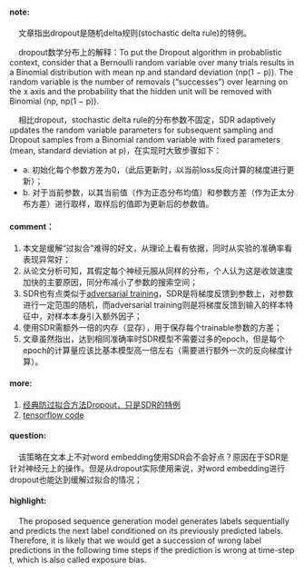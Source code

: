 #### note:

&nbsp;&nbsp;&nbsp;&nbsp;文章指出dropout是随机delta规则(stochastic delta rule)的特例。

&nbsp;&nbsp;&nbsp;&nbsp;dropout数学分布上的解释：To put the Dropout algorithm in probablistic context, consider that a Bernoulli random variable over many trials results in a Binomial distribution with mean np and standard deviation (np(1 − p)). The random variable is the number of removals (“successes”) over learning on the x axis and the probability that the hidden unit will be removed with Binomial (np, np(1 − p)).

&nbsp;&nbsp;&nbsp;&nbsp;相比dropout，stochastic delta rule的分布参数不固定，SDR adaptively updates the random variable parameters for subsequent sampling and Dropout samples from a Binomial random variable with fixed parameters (mean, standard deviation at p)，在实现时大致步骤如下：
  + a. 初始化每个参数方差为0，（此后更新时，以当前loss反向计算的梯度进行更新）；
  + b. 对于当前参数，以其当前值（作为正态分布均值）和参数方差（作为正太分布方差）进行取样，取样后的值即为更新后的参数值。

#### comment：
  1. 本文是缓解“过拟合”难得的好文，从理论上看有依据，同时从实验的准确率看表现异常好；
  2. 从论文分析可知，其假定每个神经元服从同样的分布，个人认为这是收敛速度加快的主要原因，同分布减小了参数的搜索空间；
  3. SDR也有点类似于[adversarial training](https://github.com/xwzhong/papernote/blob/master/regularization/Explaining%20and%20Harnessing%20Adversarial%20Examples.md)，SDR是将梯度反馈到参数上，对参数进行一定范围的随机，而adversarial training则是将梯度反馈到输入的样本特征中，对样本本身引入额外因子；
  4. 使用SDR需额外一倍的内存（显存），用于保存每个trainable参数的方差；
  5. 文章虽然指出，达到相同准确率时SDR模型不需要过多的epoch，但是每个epoch的计算量应该比基本模型高一倍左右（需要进行额外一次的反向梯度计算）。

#### more:
  1. [经典防过拟合方法Dropout，只是SDR的特例](https://zhuanlan.zhihu.com/p/43083693)
  2. [tensorflow code](https://github.com/noahfl/densenet-sdr)

#### question:
&nbsp;&nbsp;&nbsp;&nbsp;该策略在文本上不对word embedding使用SDR会不会好点？原因在于SDR是针对神经元上的操作。但是从dropout实际使用来说，对word embedding进行dropout也能达到缓解过拟合的情况；

#### highlight:
&nbsp;&nbsp;&nbsp;&nbsp;The proposed sequence generation model generates labels sequentially and predicts the next label conditioned on its previously predicted labels. Therefore, it is likely that we would get a succession of wrong label predictions in the following time steps if the prediction is wrong at time-step t, which is also called exposure bias.

